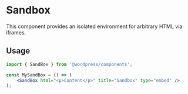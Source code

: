 # Sandbox

This component provides an isolated environment for arbitrary HTML via iframes.

## Usage

```jsx
import { SandBox } from '@wordpress/components';

const MySandBox = () => (
	<SandBox html="<p>Content</p>" title="Sandbox" type="embed" />
);
```
